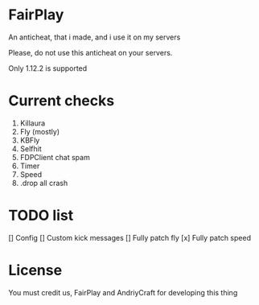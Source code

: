 # FairPlay

An anticheat, that i made, and i use it on my servers

Please, do not use this anticheat on your servers.

Only 1.12.2 is supported

# Current checks

1. Killaura
2. Fly (mostly)
3. KBFly 
4. Selfhit
5. FDPClient chat spam
6. Timer
7. Speed
8. .drop all crash

# TODO list

[] Config
[] Custom kick messages
[] Fully patch fly
[x] Fully patch speed

# License

You must credit us, FairPlay and AndriyCraft for developing this thing
